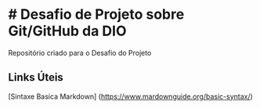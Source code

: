 # # Desafio de Projeto sobre Git/GitHub da DIO

Repositório criado para o Desafio do Projeto



## Links Úteis

[Sintaxe Basica Markdown] (https://www.mardownguide.org/basic-syntax/)



